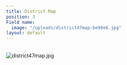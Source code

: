 ```yaml
---
title: District Map
position: 3
Field name:
  image: "/uploads/district47map-be98e6.jpg"
layout: default
---
```


\
![district47map.jpg](/uploads/district47map.jpg)